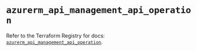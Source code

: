 # `azurerm_api_management_api_operation`

Refer to the Terraform Registry for docs: [`azurerm_api_management_api_operation`](https://registry.terraform.io/providers/hashicorp/azurerm/3.108.0/docs/resources/api_management_api_operation).
